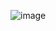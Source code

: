 ![image](https://user-images.githubusercontent.com/90271486/201106982-18c0d501-6a22-482c-8166-7a4b2a804cc0.png)
